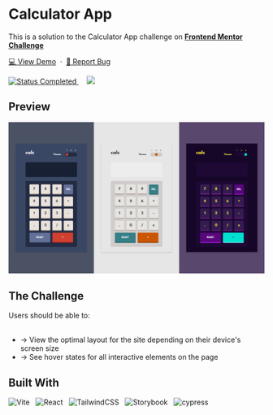 # Calculator App

<p>This is a solution to the Calculator App challenge on
  <a href="https://www.frontendmentor.io/challenges/calculator-app-9lteq5N29/hub" target="_blank">
    <strong>Frontend Mentor Challenge</strong>
  </a>
</p>

<p>
  <a href="ltd-calculator-app.netlify.app" target="_blank">💻 View Demo</a>
  &nbsp;·&nbsp;
  <a href="https://github.com/frontend-mentor-junior-projects/calculator-app/issues" target="_blank">🐞 Report Bug</a>
</p>

<!-- Badges -->
<div>
  <!-- Profiles -->
  <!--
  <a href="#" target="_blank">
    <img src="https://img.shields.io/badge/Profile-likelytwitchdollop-fefefe?style=for-the-badge&logo=frontendmentor" alt="Cynthia Mahofa's Profile">
  </a> &nbsp;&nbsp;&nbsp;
  -->

  <!-- Status -->
  <a href="#">
    <img src="https://img.shields.io/badge/Status-Completed-00CE80?style=for-the-badge" alt="Status Completed">
  </a> &nbsp;&nbsp;&nbsp;

  <!-- Difficulty -->
  <a href="https://www.frontendmentor.io/challenges?difficulties=2"  target="_blank">
    <img src="https://img.shields.io/badge/Difficulty-Intermediate-61BECD?style=for-the-badge&logo=frontendmentor"
,alt="Challenge Difficulty - Intermediate">
  </a>
</div>

## Preview

<div align='center'>
  <img src='./design/screenshot.png' alt='News Homepage preview image'>
</div>

<h2>The Challenge</h2>
Users should be able to:
<br />
<br />
<!-- Add challenge criteria -->
<ul>
  <li>-> View the optimal layout for the site depending on their device's screen size</li>
  <li>-> See hover states for all interactive elements on the page</li>
</ul>

## Built With

<!-- Add tools used -->

![Vite](https://img.shields.io/badge/vite-%23646CFF.svg?style=for-the-badge&logo=vite&logoColor=white) &nbsp; ![React](https://img.shields.io/badge/react-%2320232a.svg?style=for-the-badge&logo=react&logoColor=%2361DAFB) &nbsp; ![TailwindCSS](https://img.shields.io/badge/tailwindcss-%2338B2AC.svg?style=for-the-badge&logo=tailwind-css&logoColor=white) &nbsp; ![Storybook](https://img.shields.io/badge/-Storybook-FF4785?style=for-the-badge&logo=storybook&logoColor=white) &nbsp; ![cypress](https://img.shields.io/badge/-cypress-%23E5E5E5?style=for-the-badge&logo=cypress&logoColor=058a5e)
